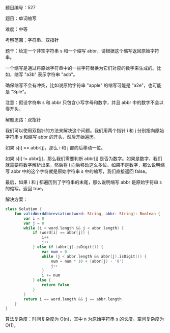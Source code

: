 题目编号：527

题目：单词缩写

难度：中等

考察范围：字符串、双指针

题干：给定一个非空字符串 s 和一个缩写 abbr，请根据这个缩写返回原始字符串。

一个缩写是通过将原始字符串中的一些字符替换为它们对应的数字来生成的。比如，缩写 "a3b" 表示字符串 "acb"。

确保缩写不会有冲突，比如说原始字符串 "apple" 的缩写可能是 "a2e"，也可能是 "3ple"。

注意：假设字符串 s 和 abbr 只包含小写字母和数字，并且 abbr 中的数字不会以零开头。

解题思路：双指针

我们可以使用双指针的方法来解决这个问题。我们用两个指针 i 和 j 分别指向原始字符串 s 和缩写 abbr 的开头，然后开始遍历。

如果 s[i] == abbr[j]，那么 i 和 j 都向后移动一位。

如果 s[i] != abbr[j]，那么我们需要判断 abbr[j] 是否为数字。如果是数字，我们就需要将数字解析出来，然后将 i 向后移动这么多位。如果不是数字，那么说明缩写 abbr 中的这个字符就是原始字符串 s 中的缩写，我们直接返回 false。

最后，如果 i 和 j 都遍历到了字符串的末尾，那么说明缩写 abbr 是原始字符串 s 的缩写，返回 true。

解决方案：

```kotlin
class Solution {
    fun validWordAbbreviation(word: String, abbr: String): Boolean {
        var i = 0
        var j = 0
        while (i < word.length && j < abbr.length) {
            if (word[i] == abbr[j]) {
                i++
                j++
            } else if (abbr[j].isDigit()) {
                var num = 0
                while (j < abbr.length && abbr[j].isDigit()) {
                    num = num * 10 + (abbr[j] - '0')
                    j++
                }
                i += num
            } else {
                return false
            }
        }
        return i == word.length && j == abbr.length
    }
}
```

算法复杂度：时间复杂度为 O(n)，其中 n 为原始字符串 s 的长度。空间复杂度为 O(1)。